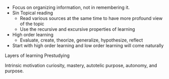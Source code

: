 - Focus on organizing information, not in remembering it.
- Sin Topical reading
	- Read various sources at the same time to have more profound view of the topic
	- Use the recursive and excursive properties of learning
- High order learning
	- Evaluate, create, theorize, generalize, hypothesize, reflect
- Start with high order learning and low order learning will come naturally

Layers of learning
Prestudying

Intrinsic motivation
curiosity, 
mastery, 
autotelic purpose,
autonomy, 
and purpose.